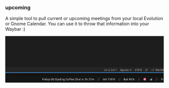 ### upcoming

A simple tool to pull current or upcoming meetings from your local Evolution or Gnome Calendar. You can use it to throw that information into your Waybar :)

![Waybar Demo](./assets/waybar-demo.png)
